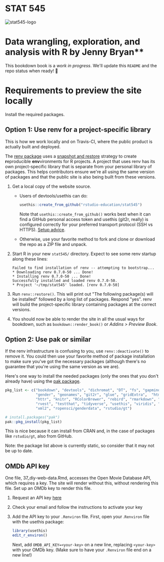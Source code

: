 # STAT 545


![stat545-logo](https://github.com/ngshasan/STAT545/assets/65890522/ca39d150-1900-4779-ae1c-ebd607220817)

# Data wrangling, exploration, and analysis with R by Jenny Bryan**


This bookdown book is a *work in progress*. We'll update this `README` and the repo status when ready! :rocket:

# Requirements to preview the site locally 

Install the required packages.

## Option 1: Use renv for a project-specific library

This is how we work locally and on Travis-CI, where the public product is actually built and deployed.

The [renv package](https://rstudio.github.io/renv/index.html) uses a [snapshot and restore](https://environments.rstudio.com/snapshot.html) strategy to create **r**eproducible **env**vironments for R projects. A project that uses renv has
its own project-specific library that is separate from your personal library of packages. This helps contributors ensure we're all using the same version of packages and that the public site is also being built from these versions.

1. Get a local copy of the website source.
   * Users of devtools/usethis can do:
     ```r
     usethis::create_from_github("rstudio-education/stat545")
     ```
     Note that `usethis::create_from_github()` works best when it can find a
     GitHub personal access token and usethis (git2r, really) is configured
     correctly for your preferred transport protocol (SSH vs HTTPS).
     [Setup advice](https://usethis.r-lib.org/articles/articles/usethis-setup.html).
     
   * Otherwise, use your favorite method to fork and clone or download the
     repo as a ZIP file and unpack.
     
1. Start R in your new `stat545/` directory. Expect to see some renv startup
   along these lines:
   ```
   Failed to find installation of renv -- attempting to bootstrap...
   * Downloading renv 0.7.0-50 ... Done!
   * Installing renv 0.7.0-50 ... Done!
   Successfully installed and loaded renv 0.7.0-50.
   * Project '~/tmp/stat545' loaded. [renv 0.7.0-50]
   ```
1. Run `renv::restore()`. This will print out "The following package(s) will be
   installed" followed by a long list of packages. Respond "yes". renv will
   build the project-specific library containing packages at the correct
   versions.
1. You should now be able to render the site in all the usual ways for bookdown,
   such as `bookdown::render_book()` or *Addins > Preview Book*.
    
    
## Option 2: Use pak or similar


If the renv infrastructure is confusing to you, use `renv::deactivate()` to remove it. You could then use your favorite method of package installation to make sure you've got the necessary packages (although there's no guarantee that you're using the same version as we are).

Here's one way to install the needed packages (only the ones that you don't already have) using the [pak package](https://pak.r-lib.org/index.html).

```r
pkg_list <- c("bookdown", "devtools", "dichromat", "DT", "fs", "gapminder",
              "gender", "geonames", "git2r", "glue", "gridExtra",  "htmltools",
              "httr", "knitr", "RColorBrewer", "rebird", "rmarkdown", "rplos", 
              "rvest", "testthat", "tidyverse", "usethis", "viridis", "xfun", 
              "xml2", "ropensci/genderdata", "rstudio/gt")

# install.packages("pak")
pak::pkg_install(pkg_list)
```

This is nice because it can install from CRAN and, in the case of packages like `rstudio/gt`, also from GitHub.

<!--TODO: Change pkg_list to not be static, maybe use renv::dependencies(path = "DESCRIPTION")?-->

Note: the package list above is currently static, so consider that it may not be up to date.

## OMDb API key

One file, 37_diy-web-data.Rmd, accesses the Open Movie Database API, which requires a key. The site will render without this, without rendering this file. Set up an OMDb key to render this file.

1. Request an API key [here](https://www.omdbapi.com/apikey.aspx)
1. Check your email and follow the instructions to activate your key
1. Add the API key to your `.Renviron` file. First, open your .`Renviron` file with the usethis package:
  
    ```r
    library(usethis)
    edit_r_environ()
    ```
    
    Next, add `OMDB_API_KEY=<your-key>` on a new line, replacing `<your-key>` with your OMDb key. (Make sure to have your `.Renviron` file end on a new line!)
